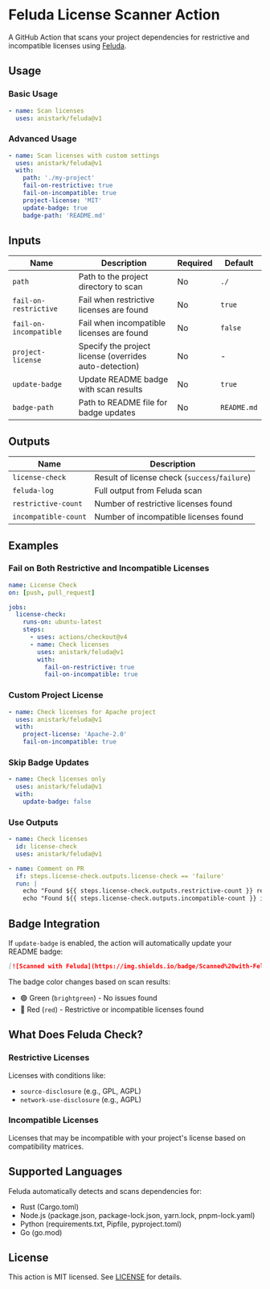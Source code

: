 # Feluda License Scanner Action

A GitHub Action that scans your project dependencies for restrictive and incompatible licenses using [Feluda](https://github.com/anistark/feluda).

## Usage

### Basic Usage

```yaml
- name: Scan licenses
  uses: anistark/feluda@v1
```

### Advanced Usage

```yaml
- name: Scan licenses with custom settings
  uses: anistark/feluda@v1
  with:
    path: './my-project'
    fail-on-restrictive: true
    fail-on-incompatible: true
    project-license: 'MIT'
    update-badge: true
    badge-path: 'README.md'
```

## Inputs

| Name | Description | Required | Default |
|------|-------------|----------|---------|
| `path` | Path to the project directory to scan | No | `./` |
| `fail-on-restrictive` | Fail when restrictive licenses are found | No | `true` |
| `fail-on-incompatible` | Fail when incompatible licenses are found | No | `false` |
| `project-license` | Specify the project license (overrides auto-detection) | No | - |
| `update-badge` | Update README badge with scan results | No | `true` |
| `badge-path` | Path to README file for badge updates | No | `README.md` |

## Outputs

| Name | Description |
|------|-------------|
| `license-check` | Result of license check (`success`/`failure`) |
| `feluda-log` | Full output from Feluda scan |
| `restrictive-count` | Number of restrictive licenses found |
| `incompatible-count` | Number of incompatible licenses found |

## Examples

### Fail on Both Restrictive and Incompatible Licenses

```yaml
name: License Check
on: [push, pull_request]

jobs:
  license-check:
    runs-on: ubuntu-latest
    steps:
      - uses: actions/checkout@v4
      - name: Check licenses
        uses: anistark/feluda@v1
        with:
          fail-on-restrictive: true
          fail-on-incompatible: true
```

### Custom Project License

```yaml
- name: Check licenses for Apache project
  uses: anistark/feluda@v1
  with:
    project-license: 'Apache-2.0'
    fail-on-incompatible: true
```

### Skip Badge Updates

```yaml
- name: Check licenses only
  uses: anistark/feluda@v1
  with:
    update-badge: false
```

### Use Outputs

```yaml
- name: Check licenses
  id: license-check
  uses: anistark/feluda@v1

- name: Comment on PR
  if: steps.license-check.outputs.license-check == 'failure'
  run: |
    echo "Found ${{ steps.license-check.outputs.restrictive-count }} restrictive licenses"
    echo "Found ${{ steps.license-check.outputs.incompatible-count }} incompatible licenses"
```

## Badge Integration

If `update-badge` is enabled, the action will automatically update your README badge:

```markdown
[![Scanned with Feluda](https://img.shields.io/badge/Scanned%20with-Feluda-brightgreen)](https://github.com/anistark/feluda)
```

The badge color changes based on scan results:
- 🟢 Green (`brightgreen`) - No issues found
- 🔴 Red (`red`) - Restrictive or incompatible licenses found

## What Does Feluda Check?

### Restrictive Licenses
Licenses with conditions like:
- `source-disclosure` (e.g., GPL, AGPL)
- `network-use-disclosure` (e.g., AGPL)

### Incompatible Licenses
Licenses that may be incompatible with your project's license based on compatibility matrices.

## Supported Languages

Feluda automatically detects and scans dependencies for:
- Rust (Cargo.toml)
- Node.js (package.json, package-lock.json, yarn.lock, pnpm-lock.yaml)
- Python (requirements.txt, Pipfile, pyproject.toml)
- Go (go.mod)

## License

This action is MIT licensed. See [LICENSE](LICENSE) for details.
